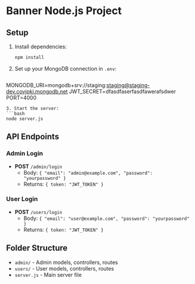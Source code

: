 # Banner Node.js Project

## Setup

1. Install dependencies:
   ```bash
   npm install
   ```
2. Set up your MongoDB connection in `.env`:
   ```env
  MONGODB_URI=mongodb+srv://staging:staging@staging-dev.covjpki.mongodb.net
  JWT_SECRET=dfasdfaserfasdfawerafsdwer
  PORT=4000
   ```
3. Start the server:
   ```bash
   node server.js
   ```

## API Endpoints

### Admin Login
- **POST** `/admin/login`
  - Body: `{ "email": "admin@example.com", "password": "yourpassword" }`
  - Returns: `{ token: "JWT_TOKEN" }`

### User Login
- **POST** `/users/login`
  - Body: `{ "email": "user@example.com", "password": "yourpassword" }`
  - Returns: `{ token: "JWT_TOKEN" }`

## Folder Structure
- `admin/` - Admin models, controllers, routes
- `users/` - User models, controllers, routes
- `server.js` - Main server file 